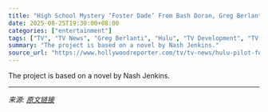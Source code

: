 ```yaml
---
title: "High School Mystery ‘Foster Dade’ From Bash Doran, Greg Berlanti Lands Hulu Pilot Order"
date: 2025-08-25T19:30:00+08:00
categories: ["entertainment"]
tags: ["TV", "TV News", "Greg Berlanti", "Hulu", "TV Development", "TV Pilots"]
summary: "The project is based on a novel by Nash Jenkins."
source_url: "https://www.hollywoodreporter.com/tv/tv-news/hulu-pilot-foster-dade-greg-berlanti-1236352975/"
---
```


The project is based on a novel by Nash Jenkins.

---

*来源: [原文链接](https://www.hollywoodreporter.com/tv/tv-news/hulu-pilot-foster-dade-greg-berlanti-1236352975/)*
